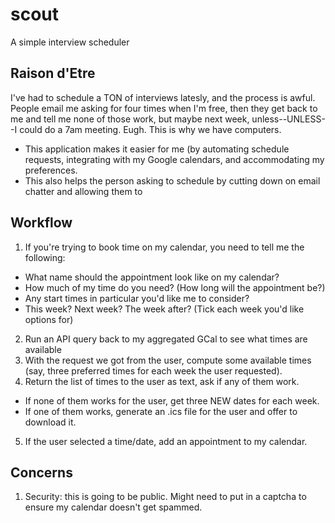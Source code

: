 # scout
A simple interview scheduler

## Raison d'Etre

I've had to schedule a TON of interviews latesly, and the process is awful. People email me asking for four times when I'm free, then they get back to me and tell me none of those work, but maybe next week, unless--UNLESS--I could do a 7am meeting. Eugh. This is why we have computers.

- This application makes it easier for me (by automating schedule requests, integrating with my Google calendars, and accommodating my preferences.
- This also helps the person asking to schedule by cutting down on email chatter and allowing them to 

## Workflow

1. If you're trying to book time on my calendar, you need to tell me the following:
- What name should the appointment look like on my calendar?
- How much of my time do you need? (How long will the appointment be?)
- Any start times in particular you'd like me to consider?
- This week? Next week? The week after? (Tick each week you'd like options for)
2. Run an API query back to my aggregated GCal to see what times are available
3. With the request we got from the user, compute some available times (say, three preferred times for each week the user requested).
4. Return the list of times to the user as text, ask if any of them work.
- If none of them works for the user, get three NEW dates for each week.
- If one of them works, generate an .ics file for the user and offer to download it.
5. If the user selected a time/date, add an appointment to my calendar.

## Concerns

1. Security: this is going to be public. Might need to put in a captcha to ensure my calendar doesn't get spammed.
